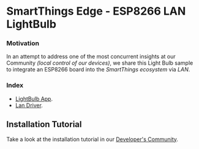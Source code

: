 # SmartThings Edge - ESP8266 LAN LightBulb

### Motivation

In an attempt to address one of the most concurrent insights at our Community _(local
control of our devices)_, we share this Light Bulb sample to integrate an ESP8266 board into the _SmartThings ecosystem_ via _LAN_.

### Index

- [LightBulb App](./app).
- [Lan Driver](./driver).

## Installation Tutorial

Take a look at the installation tutorial in our [Developer's Community](https://community.smartthings.com/t/creating-drivers-for-lan-devices-with-smartthings-edge/229501).
